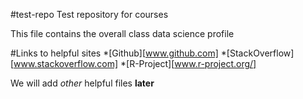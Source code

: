 #test-repo
Test repository for courses

This file contains the overall class data science profile

#Links to helpful sites
*[Github][www.github.com]
*[StackOverflow][www.stackoverflow.com]
*[R-Project][www.r-project.org/]

We will add *other* helpful files **later**

